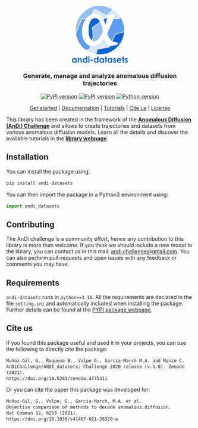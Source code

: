 <p align="center">
  <img width="150" src="https://raw.githubusercontent.com/AnDiChallenge/andi_datasets/master/source_nbs/figures/logo.png">
</p>
<h3 align="center">Generate, manage and analyze anomalous diffusion trajectories</h3>
<p align="center">
  <a href="https://doi.org/10.5281/zenodo.4775311"><img src="https://zenodo.org/badge/DOI/10.5281/zenodo.4775311.svg" alt="PyPI version"></a>
  <a href="https://badge.fury.io/py/andi-datasetsl"><img src="https://badge.fury.io/py/andi-datasets.svg" alt="PyPI version"></a>
  <a href="https://badge.fury.io/py/andi-datasets"><img src="https://img.shields.io/badge/python-3.10-red" alt="Python version"></a>
</p>
<p align="center">
  <a href="https://andichallenge.github.io/andi_datasets/">Get started</a> |
  <a href="https://andichallenge.github.io/andi_datasets/lib_nbs/index_docs.html">Documentation</a> |
  <a href="https://andichallenge.github.io/andi_datasets/tutorials/index_tutorials.html">Tutorials</a> |
  <a href="#cite-us">Cite us</a> |
  <a href="/LICENSE">License</a> 
</p>



This library has been created in the framework of the [**Anomalous Diffusion (AnDi) Challenge**](http://andi-challenge.org/)  and allows to create trajectories and datasets from various anomalous diffusion models. Learn all the details and discover the available tutorials in the [**library webpage**](https://andichallenge.github.io/andi_datasets/).

## Installation

You can install the package using:

``` python
pip install andi-datasets
```

You can then import the package in a Python3 environment using:

``` python
import andi_datasets
```



## Contributing

The AnDi challenge is a community effort, hence any contribution to this library is more than welcome. If you think we should include a new model to the library, you can contact us in this mail: andi.challenge@gmail.com. You can also perform pull-requests and open issues with any feedback or comments you may have.

## Requirements

`andi-datasets` runs in `python>=3.10`. All the requirements are declared in the file `setting.ini` and automatically included when installing the package. Further details can be found at the [PYPI package webpage](https://pypi.org/project/andi-datasets/).

## Cite us

If you found this package useful and used it in your projects, you can use the following to directly cite the package:

````
Muñoz-Gil, G., Requena B., Volpe G., Garcia-March M.A. and Manzo C.
AnDiChallenge/ANDI_datasets: Challenge 2020 release (v.1.0). Zenodo (2021). 
https://doi.org/10.5281/zenodo.4775311
````

Or you can cite the paper this package was developed for:

````
Muñoz-Gil, G., Volpe, G., Garcia-March, M.A. et al. 
Objective comparison of methods to decode anomalous diffusion. 
Nat Commun 12, 6253 (2021). 
https://doi.org/10.1038/s41467-021-26320-w
````



